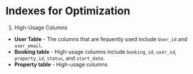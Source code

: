 # Indexes for Optimization

1. High-Usage Columns

- **User Table** - The columns that are fequently used include ```User_id``` and ```user_email```.
- **Booking table** - High-usage columns include ```booking_id```, ```user_id```, ```property_id```, ```status```, and ```start_date```.
- **Property table** - High-usage columns